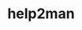 ---
title: "help2man"
layout: cache
categories: [package, develop]
meta: {"compilers": ["apple-clang@16.0.0", "gcc@11.4.0", "gcc@12.4.0", "gcc@7.3.1", "gcc@9.4.0", "intel-oneapi-compilers@2024.1.0", "intel-oneapi-compilers@2025.1.0"], "num_specs": 53, "num_specs_by_stack": {"aws-isc": 1, "aws-isc-aarch64": 1, "aws-pcluster-icelake": 1, "aws-pcluster-neoverse_v1": 7, "aws-pcluster-x86_64_v4": 14, "developer-tools-darwin": 4, "e4s": 10, "e4s-neoverse-v2": 6, "e4s-neoverse_v1": 2, "e4s-oneapi": 6, "e4s-power": 1, "root": 53}, "oss": ["amzn2", "sequoia", "ubuntu20.04", "ubuntu22.04"], "platforms": ["darwin", "linux"], "stacks": ["aws-isc", "aws-isc-aarch64", "aws-pcluster-icelake", "aws-pcluster-neoverse_v1", "aws-pcluster-x86_64_v4", "developer-tools-darwin", "e4s", "e4s-neoverse-v2", "e4s-neoverse_v1", "e4s-oneapi", "e4s-power", "root"], "targets": ["aarch64", "neoverse_v1", "neoverse_v2", "ppc64le", "skylake_avx512", "x86_64_v3", "x86_64_v4"], "versions": ["1.49.3"]}
spec_details: [{"compiler": "gcc@11.4.0", "hash": "2otoasuwlf2snjwjvckhmdqe5f3khrrw", "os": "ubuntu22.04", "platform": "linux", "size": "-", "stacks": ["e4s-neoverse-v2", "root"], "target": "neoverse_v2", "variants": ["build_system=autotools"], "versions": ["1.49.3"]}, {"compiler": "intel-oneapi-compilers@2025.1.0", "hash": "35ur2ws6b2tpjiydoa4dbcwopjqwma3h", "os": "ubuntu22.04", "platform": "linux", "size": "-", "stacks": ["e4s-oneapi", "root"], "target": "x86_64_v3", "variants": ["build_system=autotools"], "versions": ["1.49.3"]}, {"compiler": "intel-oneapi-compilers@2024.1.0", "hash": "3bue2skuen236m6bcjnrvynhb2tszq6i", "os": "amzn2", "platform": "linux", "size": "-", "stacks": ["aws-pcluster-x86_64_v4", "root"], "target": "x86_64_v3", "variants": ["build_system=autotools"], "versions": ["1.49.3"]}, {"compiler": "gcc@11.4.0", "hash": "4kaa33mvj4ovtgccbzzkpzxzumf66ui7", "os": "ubuntu22.04", "platform": "linux", "size": "-", "stacks": ["e4s", "root"], "target": "x86_64_v3", "variants": ["build_system=autotools"], "versions": ["1.49.3"]}, {"compiler": "intel-oneapi-compilers@2025.1.0", "hash": "576ursnk6kea3yn6wd7wzycppl7t7uds", "os": "ubuntu22.04", "platform": "linux", "size": "-", "stacks": ["e4s-oneapi", "root"], "target": "x86_64_v3", "variants": ["build_system=autotools"], "versions": ["1.49.3"]}, {"compiler": "gcc@11.4.0", "hash": "5ay6zmx6wi5nwuruqmm5l53kwm2tyl6w", "os": "ubuntu22.04", "platform": "linux", "size": "-", "stacks": ["e4s", "root"], "target": "x86_64_v3", "variants": ["build_system=autotools"], "versions": ["1.49.3"]}, {"compiler": "apple-clang@16.0.0", "hash": "5gvoams4cprafz7sz44ivkjz2gecixgt", "os": "sequoia", "platform": "darwin", "size": "-", "stacks": ["developer-tools-darwin", "root"], "target": "aarch64", "variants": ["build_system=autotools"], "versions": ["1.49.3"]}, {"compiler": "intel-oneapi-compilers@2025.1.0", "hash": "5mrps6e5kjpzhh2f5euwzws6o4d5jre5", "os": "ubuntu22.04", "platform": "linux", "size": "-", "stacks": ["e4s-oneapi", "root"], "target": "x86_64_v3", "variants": ["build_system=autotools"], "versions": ["1.49.3"]}, {"compiler": "gcc@7.3.1", "hash": "6wgl2n3gnsk2bltwkw5vzlhbjjgmwyz2", "os": "amzn2", "platform": "linux", "size": "-", "stacks": ["aws-pcluster-icelake", "root"], "target": "skylake_avx512", "variants": ["build_system=autotools"], "versions": ["1.49.3"]}, {"compiler": "intel-oneapi-compilers@2024.1.0", "hash": "7246foluhjtfkru34kkjsl47g3bwbyqf", "os": "amzn2", "platform": "linux", "size": "-", "stacks": ["aws-pcluster-x86_64_v4", "root"], "target": "x86_64_v3", "variants": ["build_system=autotools"], "versions": ["1.49.3"]}, {"compiler": "intel-oneapi-compilers@2024.1.0", "hash": "72aiarw337cboszky4yszdslpacothvo", "os": "amzn2", "platform": "linux", "size": "-", "stacks": ["aws-pcluster-x86_64_v4", "root"], "target": "x86_64_v4", "variants": ["build_system=autotools"], "versions": ["1.49.3"]}, {"compiler": "gcc@12.4.0", "hash": "76x653dsc3hs7czuzigwlrjlghz4g3qo", "os": "amzn2", "platform": "linux", "size": "-", "stacks": ["aws-pcluster-neoverse_v1", "root"], "target": "neoverse_v1", "variants": ["build_system=autotools"], "versions": ["1.49.3"]}, {"compiler": "gcc@11.4.0", "hash": "7a4kb6hsyycsctpzrmsn5t5mlindzvir", "os": "ubuntu22.04", "platform": "linux", "size": "-", "stacks": ["e4s", "root"], "target": "x86_64_v3", "variants": ["build_system=autotools"], "versions": ["1.49.3"]}, {"compiler": "apple-clang@16.0.0", "hash": "7wpemt2rhvdcf3lkiqvzxjztid573gla", "os": "sequoia", "platform": "darwin", "size": "-", "stacks": ["developer-tools-darwin", "root"], "target": "aarch64", "variants": ["build_system=autotools"], "versions": ["1.49.3"]}, {"compiler": "intel-oneapi-compilers@2025.1.0", "hash": "b5ivfvwnoib2qrdfjv2uv4xsewrqr6pf", "os": "ubuntu22.04", "platform": "linux", "size": "-", "stacks": ["e4s-oneapi", "root"], "target": "x86_64_v3", "variants": ["build_system=autotools"], "versions": ["1.49.3"]}, {"compiler": "intel-oneapi-compilers@2024.1.0", "hash": "bfui3uyt4icfol5aalmmdokw6x5ikbfb", "os": "amzn2", "platform": "linux", "size": "-", "stacks": ["aws-pcluster-x86_64_v4", "root"], "target": "x86_64_v3", "variants": ["build_system=autotools"], "versions": ["1.49.3"]}, {"compiler": "intel-oneapi-compilers@2025.1.0", "hash": "bll6rbwr67a7bu2qvxk2nwiqrstl7zng", "os": "ubuntu22.04", "platform": "linux", "size": "-", "stacks": ["e4s-oneapi", "root"], "target": "x86_64_v3", "variants": ["build_system=autotools"], "versions": ["1.49.3"]}, {"compiler": "gcc@11.4.0", "hash": "bpjsei7byfjzqxhhabhzn7wlwamkkgid", "os": "ubuntu22.04", "platform": "linux", "size": "-", "stacks": ["e4s", "root"], "target": "x86_64_v3", "variants": ["build_system=autotools"], "versions": ["1.49.3"]}, {"compiler": "intel-oneapi-compilers@2025.1.0", "hash": "brpyghpmyjed23z2gq3f3lyqipme4hdv", "os": "ubuntu22.04", "platform": "linux", "size": "-", "stacks": ["e4s-oneapi", "root"], "target": "x86_64_v3", "variants": ["build_system=autotools"], "versions": ["1.49.3"]}, {"compiler": "gcc@11.4.0", "hash": "e36ftrgramr7pcm3chqtjywqggnlmrlo", "os": "ubuntu22.04", "platform": "linux", "size": "-", "stacks": ["e4s", "root"], "target": "x86_64_v3", "variants": ["build_system=autotools"], "versions": ["1.49.3"]}, {"compiler": "gcc@7.3.1", "hash": "edtwehy65oikoksmpsvscyt7eustk2pd", "os": "amzn2", "platform": "linux", "size": "-", "stacks": ["aws-isc-aarch64", "root"], "target": "aarch64", "variants": ["build_system=autotools"], "versions": ["1.49.3"]}, {"compiler": "gcc@11.4.0", "hash": "eioiq6grfcysssmmylwm2mfaiyjudr5z", "os": "ubuntu22.04", "platform": "linux", "size": "-", "stacks": ["e4s-neoverse-v2", "root"], "target": "neoverse_v2", "variants": ["build_system=autotools"], "versions": ["1.49.3"]}, {"compiler": "intel-oneapi-compilers@2024.1.0", "hash": "ey5k77rs7ebvtiy6lfanaxbrxhupb6yn", "os": "amzn2", "platform": "linux", "size": "-", "stacks": ["aws-pcluster-x86_64_v4", "root"], "target": "x86_64_v4", "variants": ["build_system=autotools"], "versions": ["1.49.3"]}, {"compiler": "gcc@11.4.0", "hash": "fadzbaovofdif7b2cbyefw6hymhjgu3y", "os": "ubuntu22.04", "platform": "linux", "size": "-", "stacks": ["e4s-neoverse-v2", "root"], "target": "neoverse_v2", "variants": ["build_system=autotools"], "versions": ["1.49.3"]}, {"compiler": "gcc@12.4.0", "hash": "fh4agdzoi3wpucoewa5mx76pgewmx3oz", "os": "amzn2", "platform": "linux", "size": "-", "stacks": ["aws-pcluster-neoverse_v1", "root"], "target": "neoverse_v1", "variants": ["build_system=autotools"], "versions": ["1.49.3"]}, {"compiler": "apple-clang@16.0.0", "hash": "fvjmh4rrz5xghh3fjnybjxaiee66hj55", "os": "sequoia", "platform": "darwin", "size": "-", "stacks": ["developer-tools-darwin", "root"], "target": "aarch64", "variants": ["build_system=autotools"], "versions": ["1.49.3"]}, {"compiler": "gcc@11.4.0", "hash": "gew5xmlih6m4spexa3gzh7fp667ler5i", "os": "ubuntu22.04", "platform": "linux", "size": "-", "stacks": ["e4s", "root"], "target": "x86_64_v3", "variants": ["build_system=autotools"], "versions": ["1.49.3"]}, {"compiler": "gcc@7.3.1", "hash": "gulhtx2u76qzlqhmmc6n6p65vf7byjwm", "os": "amzn2", "platform": "linux", "size": "-", "stacks": ["aws-isc", "root"], "target": "x86_64_v3", "variants": ["build_system=autotools"], "versions": ["1.49.3"]}, {"compiler": "intel-oneapi-compilers@2024.1.0", "hash": "h3axrujjvtubznjk4j2dubvtchqglm4n", "os": "amzn2", "platform": "linux", "size": "-", "stacks": ["aws-pcluster-x86_64_v4", "root"], "target": "x86_64_v3", "variants": ["build_system=autotools"], "versions": ["1.49.3"]}, {"compiler": "intel-oneapi-compilers@2024.1.0", "hash": "hoi3xgkyhspcsoe5i6bpbli47xwmzgy4", "os": "amzn2", "platform": "linux", "size": "-", "stacks": ["aws-pcluster-x86_64_v4", "root"], "target": "x86_64_v3", "variants": ["build_system=autotools"], "versions": ["1.49.3"]}, {"compiler": "apple-clang@16.0.0", "hash": "isd5ofq66dz745srservupznutzo3pbw", "os": "sequoia", "platform": "darwin", "size": "-", "stacks": ["developer-tools-darwin", "root"], "target": "aarch64", "variants": ["build_system=autotools"], "versions": ["1.49.3"]}, {"compiler": "gcc@12.4.0", "hash": "jbnbn4e5rvg2gme7ujmmzqkm5ipz3z4g", "os": "amzn2", "platform": "linux", "size": "-", "stacks": ["aws-pcluster-neoverse_v1", "root"], "target": "neoverse_v1", "variants": ["build_system=autotools"], "versions": ["1.49.3"]}, {"compiler": "intel-oneapi-compilers@2024.1.0", "hash": "jrehxnvevd7vttixfjah3hve26rllzmm", "os": "amzn2", "platform": "linux", "size": "-", "stacks": ["aws-pcluster-x86_64_v4", "root"], "target": "x86_64_v3", "variants": ["build_system=autotools"], "versions": ["1.49.3"]}, {"compiler": "gcc@12.4.0", "hash": "lfuh3qqih66d7fe267nm363ru3x2erkf", "os": "amzn2", "platform": "linux", "size": "-", "stacks": ["aws-pcluster-neoverse_v1", "root"], "target": "neoverse_v1", "variants": ["build_system=autotools"], "versions": ["1.49.3"]}, {"compiler": "gcc@11.4.0", "hash": "mq6kgpx4hvhppwrjk5sk3xtzt3gbhyqv", "os": "ubuntu22.04", "platform": "linux", "size": "-", "stacks": ["e4s-neoverse-v2", "root"], "target": "neoverse_v2", "variants": ["build_system=autotools"], "versions": ["1.49.3"]}, {"compiler": "intel-oneapi-compilers@2024.1.0", "hash": "nmj5wybkoecgntaygziviihqgz3x44c3", "os": "amzn2", "platform": "linux", "size": "-", "stacks": ["aws-pcluster-x86_64_v4", "root"], "target": "x86_64_v4", "variants": ["build_system=autotools"], "versions": ["1.49.3"]}, {"compiler": "gcc@11.4.0", "hash": "obw7ucuytxpwgqiwm75zwdvsofbvqjp4", "os": "ubuntu22.04", "platform": "linux", "size": "-", "stacks": ["e4s", "root"], "target": "x86_64_v3", "variants": ["build_system=autotools"], "versions": ["1.49.3"]}, {"compiler": "intel-oneapi-compilers@2024.1.0", "hash": "pjqijvhvq7br64bouq27oolmhwee7z7g", "os": "amzn2", "platform": "linux", "size": "-", "stacks": ["aws-pcluster-x86_64_v4", "root"], "target": "x86_64_v4", "variants": ["build_system=autotools"], "versions": ["1.49.3"]}, {"compiler": "gcc@11.4.0", "hash": "qjnju5e6l4smt2adu4mmcic3bhveckhg", "os": "ubuntu22.04", "platform": "linux", "size": "-", "stacks": ["e4s", "root"], "target": "x86_64_v3", "variants": ["build_system=autotools"], "versions": ["1.49.3"]}, {"compiler": "gcc@11.4.0", "hash": "qmm3jryjtmoqdhv6cu64qni7rcjuo25z", "os": "ubuntu22.04", "platform": "linux", "size": "-", "stacks": ["e4s-neoverse_v1", "root"], "target": "neoverse_v1", "variants": ["build_system=autotools"], "versions": ["1.49.3"]}, {"compiler": "gcc@9.4.0", "hash": "ra2bzqhbjjk3l25z5e6b64rfal3xi5rt", "os": "ubuntu20.04", "platform": "linux", "size": "-", "stacks": ["e4s-power", "root"], "target": "ppc64le", "variants": ["build_system=autotools"], "versions": ["1.49.3"]}, {"compiler": "gcc@11.4.0", "hash": "ruf32x57bpyejwv2i4t65j6ucb52rfcs", "os": "ubuntu22.04", "platform": "linux", "size": "-", "stacks": ["e4s", "root"], "target": "x86_64_v3", "variants": ["build_system=autotools"], "versions": ["1.49.3"]}, {"compiler": "intel-oneapi-compilers@2024.1.0", "hash": "s6pk7aqql43qqawhuoizsnvdjrtbk4cu", "os": "amzn2", "platform": "linux", "size": "-", "stacks": ["aws-pcluster-x86_64_v4", "root"], "target": "x86_64_v4", "variants": ["build_system=autotools"], "versions": ["1.49.3"]}, {"compiler": "gcc@11.4.0", "hash": "shk77o3t3jclxpyytkwwmsji7kj5i5dw", "os": "ubuntu22.04", "platform": "linux", "size": "-", "stacks": ["e4s-neoverse-v2", "root"], "target": "neoverse_v2", "variants": ["build_system=autotools"], "versions": ["1.49.3"]}, {"compiler": "intel-oneapi-compilers@2024.1.0", "hash": "tdqzkley4qfk6fx2fegbeowsv2cvnc5q", "os": "amzn2", "platform": "linux", "size": "-", "stacks": ["aws-pcluster-x86_64_v4", "root"], "target": "x86_64_v4", "variants": ["build_system=autotools"], "versions": ["1.49.3"]}, {"compiler": "intel-oneapi-compilers@2024.1.0", "hash": "tewabu7fof7irum3sisy5xclrzrgel3w", "os": "amzn2", "platform": "linux", "size": "-", "stacks": ["aws-pcluster-x86_64_v4", "root"], "target": "x86_64_v4", "variants": ["build_system=autotools"], "versions": ["1.49.3"]}, {"compiler": "intel-oneapi-compilers@2024.1.0", "hash": "tlxnihg7qoe6f6rm6jnx62y2ek7c52as", "os": "amzn2", "platform": "linux", "size": "-", "stacks": ["aws-pcluster-x86_64_v4", "root"], "target": "x86_64_v3", "variants": ["build_system=autotools"], "versions": ["1.49.3"]}, {"compiler": "gcc@12.4.0", "hash": "uighkh5r7lr5kym3jw2pfpxvn5b3b3ff", "os": "amzn2", "platform": "linux", "size": "-", "stacks": ["aws-pcluster-neoverse_v1", "root"], "target": "neoverse_v1", "variants": ["build_system=autotools"], "versions": ["1.49.3"]}, {"compiler": "gcc@11.4.0", "hash": "w65tk2r53q2v7amozxdlmjtwuhyfnedb", "os": "ubuntu22.04", "platform": "linux", "size": "-", "stacks": ["e4s", "root"], "target": "x86_64_v3", "variants": ["build_system=autotools"], "versions": ["1.49.3"]}, {"compiler": "gcc@12.4.0", "hash": "xo6557ex2rtxn6psvv7xkh6jhl5w5zhj", "os": "amzn2", "platform": "linux", "size": "-", "stacks": ["aws-pcluster-neoverse_v1", "root"], "target": "neoverse_v1", "variants": ["build_system=autotools"], "versions": ["1.49.3"]}, {"compiler": "gcc@12.4.0", "hash": "yy53oubixmhskvkshbultks26xdo63jw", "os": "amzn2", "platform": "linux", "size": "-", "stacks": ["aws-pcluster-neoverse_v1", "root"], "target": "neoverse_v1", "variants": ["build_system=autotools"], "versions": ["1.49.3"]}, {"compiler": "gcc@11.4.0", "hash": "z34jkpnifsdxyv4bk6lff6afmlkneoh4", "os": "ubuntu22.04", "platform": "linux", "size": "-", "stacks": ["e4s-neoverse-v2", "root"], "target": "neoverse_v2", "variants": ["build_system=autotools"], "versions": ["1.49.3"]}, {"compiler": "gcc@11.4.0", "hash": "zwblf6wjnoj5cbkxtiorzpnu5nbd552l", "os": "ubuntu22.04", "platform": "linux", "size": "-", "stacks": ["e4s-neoverse_v1", "root"], "target": "neoverse_v1", "variants": ["build_system=autotools"], "versions": ["1.49.3"]}]
---
